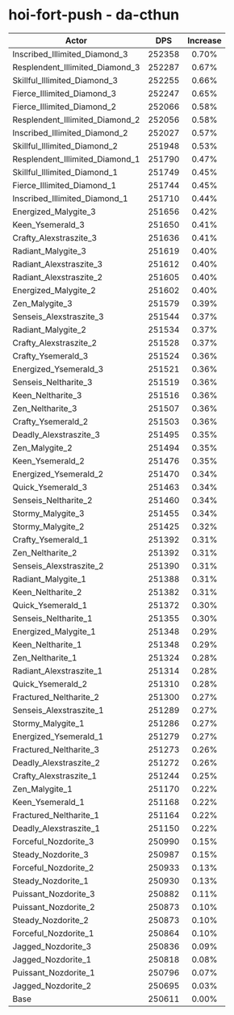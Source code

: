 # hoi-fort-push - da-cthun
| Actor | DPS | Increase |
|---|:---:|:---:|
|Inscribed_Illimited_Diamond_3|252358|0.70%|
|Resplendent_Illimited_Diamond_3|252287|0.67%|
|Skillful_Illimited_Diamond_3|252255|0.66%|
|Fierce_Illimited_Diamond_3|252247|0.65%|
|Fierce_Illimited_Diamond_2|252066|0.58%|
|Resplendent_Illimited_Diamond_2|252056|0.58%|
|Inscribed_Illimited_Diamond_2|252027|0.57%|
|Skillful_Illimited_Diamond_2|251948|0.53%|
|Resplendent_Illimited_Diamond_1|251790|0.47%|
|Skillful_Illimited_Diamond_1|251749|0.45%|
|Fierce_Illimited_Diamond_1|251744|0.45%|
|Inscribed_Illimited_Diamond_1|251710|0.44%|
|Energized_Malygite_3|251656|0.42%|
|Keen_Ysemerald_3|251650|0.41%|
|Crafty_Alexstraszite_3|251636|0.41%|
|Radiant_Malygite_3|251619|0.40%|
|Radiant_Alexstraszite_3|251612|0.40%|
|Radiant_Alexstraszite_2|251605|0.40%|
|Energized_Malygite_2|251602|0.40%|
|Zen_Malygite_3|251579|0.39%|
|Senseis_Alexstraszite_3|251544|0.37%|
|Radiant_Malygite_2|251534|0.37%|
|Crafty_Alexstraszite_2|251528|0.37%|
|Crafty_Ysemerald_3|251524|0.36%|
|Energized_Ysemerald_3|251521|0.36%|
|Senseis_Neltharite_3|251519|0.36%|
|Keen_Neltharite_3|251516|0.36%|
|Zen_Neltharite_3|251507|0.36%|
|Crafty_Ysemerald_2|251503|0.36%|
|Deadly_Alexstraszite_3|251495|0.35%|
|Zen_Malygite_2|251494|0.35%|
|Keen_Ysemerald_2|251476|0.35%|
|Energized_Ysemerald_2|251470|0.34%|
|Quick_Ysemerald_3|251463|0.34%|
|Senseis_Neltharite_2|251460|0.34%|
|Stormy_Malygite_3|251455|0.34%|
|Stormy_Malygite_2|251425|0.32%|
|Crafty_Ysemerald_1|251392|0.31%|
|Zen_Neltharite_2|251392|0.31%|
|Senseis_Alexstraszite_2|251390|0.31%|
|Radiant_Malygite_1|251388|0.31%|
|Keen_Neltharite_2|251382|0.31%|
|Quick_Ysemerald_1|251372|0.30%|
|Senseis_Neltharite_1|251355|0.30%|
|Energized_Malygite_1|251348|0.29%|
|Keen_Neltharite_1|251348|0.29%|
|Zen_Neltharite_1|251324|0.28%|
|Radiant_Alexstraszite_1|251314|0.28%|
|Quick_Ysemerald_2|251310|0.28%|
|Fractured_Neltharite_2|251300|0.27%|
|Senseis_Alexstraszite_1|251289|0.27%|
|Stormy_Malygite_1|251286|0.27%|
|Energized_Ysemerald_1|251279|0.27%|
|Fractured_Neltharite_3|251273|0.26%|
|Deadly_Alexstraszite_2|251272|0.26%|
|Crafty_Alexstraszite_1|251244|0.25%|
|Zen_Malygite_1|251170|0.22%|
|Keen_Ysemerald_1|251168|0.22%|
|Fractured_Neltharite_1|251164|0.22%|
|Deadly_Alexstraszite_1|251150|0.22%|
|Forceful_Nozdorite_3|250990|0.15%|
|Steady_Nozdorite_3|250987|0.15%|
|Forceful_Nozdorite_2|250933|0.13%|
|Steady_Nozdorite_1|250930|0.13%|
|Puissant_Nozdorite_3|250882|0.11%|
|Puissant_Nozdorite_2|250873|0.10%|
|Steady_Nozdorite_2|250873|0.10%|
|Forceful_Nozdorite_1|250864|0.10%|
|Jagged_Nozdorite_3|250836|0.09%|
|Jagged_Nozdorite_1|250818|0.08%|
|Puissant_Nozdorite_1|250796|0.07%|
|Jagged_Nozdorite_2|250695|0.03%|
|Base|250611|0.00%|
